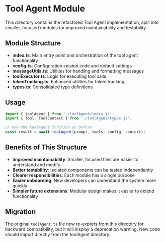 # Tool Agent Module

This directory contains the refactored Tool Agent implementation, split into smaller, focused modules for improved maintainability and testability.

## Module Structure

- **index.ts**: Main entry point and orchestration of the tool agent functionality
- **config.ts**: Configuration-related code and default settings
- **messageUtils.ts**: Utilities for handling and formatting messages
- **toolExecutor.ts**: Logic for executing tool calls
- **tokenTracking.ts**: Enhanced utilities for token tracking
- **types.ts**: Consolidated type definitions

## Usage

```typescript
import { toolAgent } from './toolAgent/index.js';
import { Tool, ToolContext } from './toolAgent/types.js';

// Use the toolAgent function as before
const result = await toolAgent(prompt, tools, config, context);
```

## Benefits of This Structure

- **Improved maintainability**: Smaller, focused files are easier to understand and modify
- **Better testability**: Isolated components can be tested independently
- **Clearer responsibilities**: Each module has a single purpose
- **Easier onboarding**: New developers can understand the system more quickly
- **Simpler future extensions**: Modular design makes it easier to extend functionality

## Migration

The original `toolAgent.ts` file now re-exports from this directory for backward compatibility, but it will display a deprecation warning. New code should import directly from the toolAgent directory.
